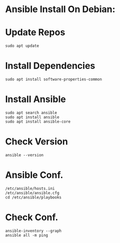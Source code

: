 # Ansible Install On Debian:

# Update Repos
```
sudo apt update
```
# Install Dependencies
```
sudo apt install software-properties-common
```
# Install Ansible
```
sudo apt search ansible
sudo apt install ansible
sudo apt install ansible-core
```
# Check Version
```
ansible --version
```
# Ansible Conf.
```
/etc/ansible/hosts.ini
/etc/ansible/ansible.cfg
cd /etc/ansible/playbooks
```
# Check Conf.
```
ansible-inventory --graph
ansible all -m ping
```

